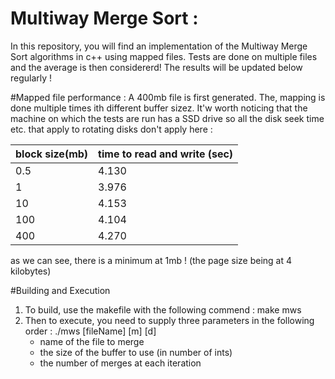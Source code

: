 # Multiway Merge Sort : 
In this repository, you will find an implementation of the Multiway Merge Sort algorithms in 
c++ using mapped files. Tests are done on multiple files and the average is then considererd! 
The results will be updated below regularly !

#Mapped file performance : 
A 400mb file is first generated. The, mapping is done multiple times ith different 
buffer sizez. It'w worth noticing that the machine on which the tests are run has a
SSD drive so all the disk seek time etc. that apply to rotating disks don't apply here : 

| block size(mb)  | time to read and write (sec) |
| --------------  | ---------------------------- |
| 0.5             | 4.130                        |
| 1               | 3.976                        |
| 10              |  4.153                       |
| 100             | 4.104                        |
| 400             | 4.270                        |

as we can see, there is a minimum at 1mb ! 
(the page size being at 4 kilobytes)

#Building and Execution
1. To build, use the makefile with the following commend : make mws 
2. Then to execute, you need to supply three parameters in the following order : ./mws [fileName] [m] [d]
   * name of the file to merge 
   * the size of the buffer to use (in number of ints)
   * the number of merges at each iteration 
 
